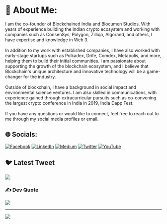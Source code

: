 # 💫 About Me:
I am the co-founder of Blockchained India and Blocumen Studios. With years of experience building the Indian crypto ecosystem and working with companies such as ConsenSys, Polygon, Zilliqa, Algorand, and others, I have expertise and knowledge in Web 3.<br><br>In addition to my work with established companies, I have also worked with early-stage startups such as Polkadex, Drife, Comdex, Metapolis, and more, helping them to build their initial communities. I am passionate about supporting the growth of the blockchain ecosystem, and I believe that Blockchain's unique architecture and innovative technology will be a game-changer for the industry.<br><br>Outside of blockchain, I have a background in social impact and environmental science ventures. I am also skilled in communications, with experience gained through extracurricular pursuits such as co-convening the largest crypto conference in India in 2019, India Dapp Fest.<br><br>If you have any questions or would like to connect, feel free to reach out to me through my social media profiles or email.<br>


## 🌐 Socials:
[![Facebook](https://img.shields.io/badge/Facebook-%231877F2.svg?logo=Facebook&logoColor=white)](https://facebook.com/blockchainedindia) [![LinkedIn](https://img.shields.io/badge/LinkedIn-%230077B5.svg?logo=linkedin&logoColor=white)](https://linkedin.com/in/https://www.linkedin.com/company/blockchainedindia/) [![Medium](https://img.shields.io/badge/Medium-12100E?logo=medium&logoColor=white)](https://medium.com/@https://medium.com/blockchainedindia) [![Twitter](https://img.shields.io/badge/Twitter-%231DA1F2.svg?logo=Twitter&logoColor=white)](https://twitter.com/https://twitter.com/blockchainedind) [![YouTube](https://img.shields.io/badge/YouTube-%23FF0000.svg?logo=YouTube&logoColor=white)](https://youtube.com/@@blockchainedindia9173) 



## 🐦 Latest Tweet

<a href="https://github.com/VishwaGauravIn/github-twitter-card-embed"><img src="https://gtce.itsvg.in/api?username=blockchainedind&theme=rose_pine&response=false&border=true&time=true&icon=default"/></a>

### ✍️ Dev Quote
![](https://quotes-github-readme.vercel.app/api?type=horizontal&theme=gruvbox)

---
[![](https://visitcount.itsvg.in/api?id=Manavblockchained&icon=9&color=11)](https://visitcount.itsvg.in)




